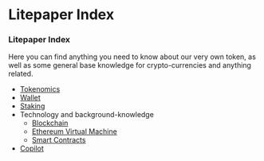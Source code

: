 # Litepaper Index

### Litepaper Index

Here you can find anything you need to know about our very own token, as well as some general base knowledge for crypto-currencies and anything related.

* [Tokenomics](tokenomics-of-langx.md)
* [Wallet](wallet.md)
* [Staking](staking.md)
* Technology and background-knowledge
  * [Blockchain](blockchain.md)
  * [Ethereum Virtual Machine](ethereum-virtual-machine.md)
  * [Smart Contracts](smart-contracts.md)
* [Copilot](copilot.md)

